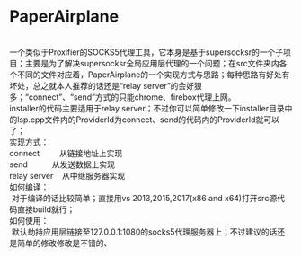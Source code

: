 # PaperAirplane
<br />
  一个类似于Proxifier的SOCKS5代理工具，它本身是基于supersocksr的一个子项目；主要是为了解决supersocksr全局应用层代理的一个问题；在src文件夹内各个不同的文件对应着，PaperAirplane的一个实现方式与思路；每种思路有好处有坏处，总之就本人推荐的话还是“relay server”的会好狠多；“connect”、“send”方式的只能chrome、firebox代理上网。
<br />
  installer的代码主要适用于relay server；不过你可以简单修改一下installer目录中的lsp.cpp文件内的ProviderId为connect、send的代码内的ProviderId就可以了；
<br />
实现方式：
<br />
connect         从链接地址上实现
<br />
send            从发送数据上实现
<br />
relay server    从中继服务器实现
<br />
如何编译：
<br />
  对于编译的话比较简单；直接用vs 2013,2015,2017(x86 and x64)打开src源代码直接build就行；
<br />
如何使用：
<br />
  默认劫持应用层链接至127.0.0.1:1080的socks5代理服务器上；不过建议的话还是简单的修改修改是不错的、
  
